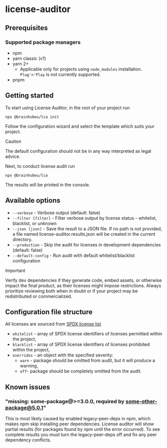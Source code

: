 # license-auditor

## Prerequisites

### Supported package managers

- npm
- yarn classic (v1)
- yarn 2+
  - Applicable only for projects using `node_modules` installation. `Plug'n'Play` is not currently supported.
- pnpm

## Getting started

To start using License Auditor, in the root of your project run

```
npx @brainhubeu/lca init
```

Follow the configuration wizard and select the template which suits your project.

> [!CAUTION]
> The default configuration should not be in any way interpreted as legal advice.

Next, to conduct license audit run

```
npx @brainhubeu/lca
```

The results will be printed in the console.

## Available options

- `--verbose` - Verbose output (default: false)
- `--filter [filter]` - Filter verbose output by license status - whitelist, blacklist, or unknown
- `--json [json]` - Save the result to a JSON file. If no path is not provided, a file named license-auditor.results.json will be created in the current directory.
- `--production` - Skip the audit for licenses in development dependencies (default: false)
- `--default-config` - Run audit with default whitelist/blacklist configuration

> [!IMPORTANT]
> Verify dev dependencies if they generate code, embed assets, or otherwise impact the final product, as their licenses might impose restrictions. Always prioritize reviewing both when in doubt or if your project may be redistributed or commercialized.

## Configuration file structure

All licenses are sourced from [SPDX license list](https://spdx.org/licenses/)

- `whitelist` - array of SPDX license identifiers of licenses permitted within the project,
- `blacklist` - array of SPDX license identifiers of licenses prohibited within the project,
- `overrides` - an object with the specified severity:
  - `warn` - package should be omitted from audit, but it will produce a warning,
  - `off`- package should be completely omitted from the audit.

## Known issues

### "missing: some-package@>=3.0.0, required by some-other-package@5.0.1"

This is most likely caused by enabled legacy-peer-deps in npm, which makes npm skip installing peer dependencies. License auditor will show partial results (for packages found by npm until the error occurred). To see complete results you must turn the legacy-peer-deps off and fix any peer dependency conflicts.
